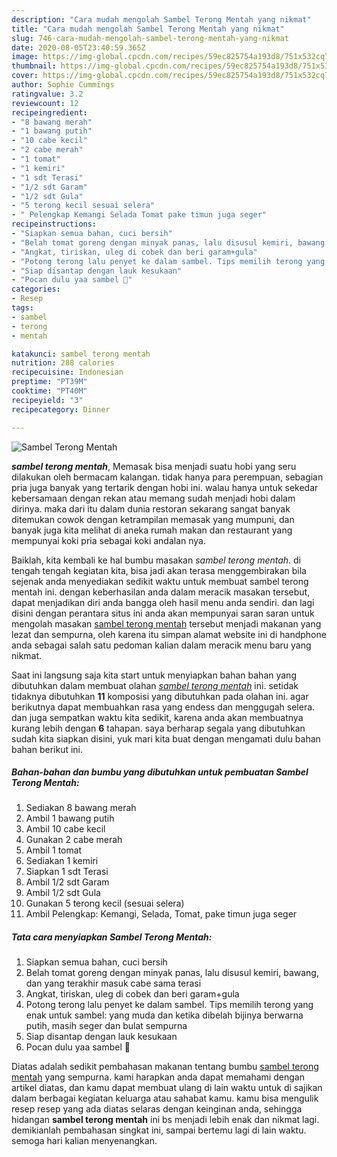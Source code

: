 ```yaml
---
description: "Cara mudah mengolah Sambel Terong Mentah yang nikmat"
title: "Cara mudah mengolah Sambel Terong Mentah yang nikmat"
slug: 746-cara-mudah-mengolah-sambel-terong-mentah-yang-nikmat
date: 2020-08-05T23:40:59.365Z
image: https://img-global.cpcdn.com/recipes/59ec825754a193d8/751x532cq70/sambel-terong-mentah-foto-resep-utama.jpg
thumbnail: https://img-global.cpcdn.com/recipes/59ec825754a193d8/751x532cq70/sambel-terong-mentah-foto-resep-utama.jpg
cover: https://img-global.cpcdn.com/recipes/59ec825754a193d8/751x532cq70/sambel-terong-mentah-foto-resep-utama.jpg
author: Sophie Cummings
ratingvalue: 3.2
reviewcount: 12
recipeingredient:
- "8 bawang merah"
- "1 bawang putih"
- "10 cabe kecil"
- "2 cabe merah"
- "1 tomat"
- "1 kemiri"
- "1 sdt Terasi"
- "1/2 sdt Garam"
- "1/2 sdt Gula"
- "5 terong kecil sesuai selera"
- " Pelengkap Kemangi Selada Tomat pake timun juga seger"
recipeinstructions:
- "Siapkan semua bahan, cuci bersih"
- "Belah tomat goreng dengan minyak panas, lalu disusul kemiri, bawang, dan yang terakhir masuk cabe sama terasi"
- "Angkat, tiriskan, uleg di cobek dan beri garam+gula"
- "Potong terong lalu penyet ke dalam sambel. Tips memilih terong yang enak untuk sambel: yang muda dan ketika dibelah bijinya berwarna putih, masih seger dan bulat sempurna"
- "Siap disantap dengan lauk kesukaan"
- "Pocan dulu yaa sambel 🤭"
categories:
- Resep
tags:
- sambel
- terong
- mentah

katakunci: sambel terong mentah 
nutrition: 288 calories
recipecuisine: Indonesian
preptime: "PT39M"
cooktime: "PT40M"
recipeyield: "3"
recipecategory: Dinner

---
```



![Sambel Terong Mentah](https://img-global.cpcdn.com/recipes/59ec825754a193d8/751x532cq70/sambel-terong-mentah-foto-resep-utama.jpg)

<b><i>sambel terong mentah</i></b>, Memasak bisa menjadi suatu hobi yang seru dilakukan oleh bermacam kalangan. tidak hanya para perempuan, sebagian pria juga banyak yang tertarik dengan hobi ini. walau hanya untuk sekedar kebersamaan dengan rekan atau memang sudah menjadi hobi dalam dirinya. maka dari itu dalam dunia restoran sekarang sangat banyak ditemukan cowok dengan ketrampilan memasak yang mumpuni, dan banyak juga kita melihat di aneka rumah makan dan restaurant yang mempunyai koki pria sebagai koki andalan nya.



Baiklah, kita kembali ke hal bumbu masakan <i>sambel terong mentah</i>. di tengah tengah kegiatan kita, bisa jadi akan terasa menggembirakan bila sejenak anda menyediakan sedikit waktu untuk membuat sambel terong mentah ini. dengan keberhasilan anda dalam meracik masakan tersebut, dapat menjadikan diri anda bangga oleh hasil menu anda sendiri. dan lagi disini dengan perantara situs ini anda akan mempunyai saran saran untuk mengolah masakan <u>sambel terong mentah</u> tersebut menjadi makanan yang lezat dan sempurna, oleh karena itu simpan alamat website ini di handphone anda sebagai salah satu pedoman kalian dalam meracik menu baru yang nikmat.


Saat ini langsung saja kita start untuk menyiapkan bahan bahan yang dibutuhkan dalam membuat olahan <u><i>sambel terong mentah</i></u> ini. setidak tidaknya dibutuhkan <b>11</b> komposisi yang dibutuhkan pada olahan ini. agar berikutnya dapat membuahkan rasa yang endess dan menggugah selera. dan juga sempatkan waktu kita sedikit, karena anda akan membuatnya kurang lebih dengan <b>6</b> tahapan. saya berharap segala yang dibutuhkan sudah kita siapkan disini, yuk mari kita buat dengan mengamati dulu bahan bahan berikut ini.

<!--inarticleads1-->

##### Bahan-bahan dan bumbu yang dibutuhkan untuk pembuatan Sambel Terong Mentah:

1. Sediakan 8 bawang merah
1. Ambil 1 bawang putih
1. Ambil 10 cabe kecil
1. Gunakan 2 cabe merah
1. Ambil 1 tomat
1. Sediakan 1 kemiri
1. Siapkan 1 sdt Terasi
1. Ambil 1/2 sdt Garam
1. Ambil 1/2 sdt Gula
1. Gunakan 5 terong kecil (sesuai selera)
1. Ambil  Pelengkap: Kemangi, Selada, Tomat, pake timun juga seger




<!--inarticleads2-->

##### Tata cara menyiapkan Sambel Terong Mentah:

1. Siapkan semua bahan, cuci bersih
1. Belah tomat goreng dengan minyak panas, lalu disusul kemiri, bawang, dan yang terakhir masuk cabe sama terasi
1. Angkat, tiriskan, uleg di cobek dan beri garam+gula
1. Potong terong lalu penyet ke dalam sambel. Tips memilih terong yang enak untuk sambel: yang muda dan ketika dibelah bijinya berwarna putih, masih seger dan bulat sempurna
1. Siap disantap dengan lauk kesukaan
1. Pocan dulu yaa sambel 🤭




Diatas adalah sedikit pembahasan makanan tentang bumbu <u>sambel terong mentah</u> yang sempurna. kami harapkan anda dapat memahami dengan artikel diatas, dan kamu dapat membuat ulang di lain waktu untuk di sajikan dalam berbagai kegiatan keluarga atau sahabat kamu. kamu bisa mengulik resep resep yang ada diatas selaras dengan keinginan anda, sehingga hidangan <b>sambel terong mentah</b> ini bs menjadi lebih enak dan nikmat lagi. demikianlah pembahasan singkat ini, sampai bertemu lagi di lain waktu. semoga hari kalian menyenangkan.
